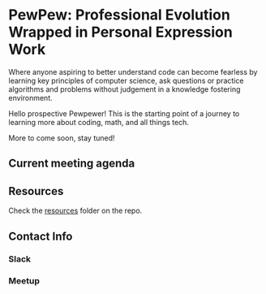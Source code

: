 # PewPew: Professional Evolution Wrapped in Personal Expression Work
Where anyone aspiring to better understand code can become fearless by learning key principles of computer science, ask questions or practice algorithms and problems without judgement in a knowledge fostering environment.

Hello prospective Pewpewer! This is the starting point of a journey to learning more about coding, math, and all things tech.

More to come soon, stay tuned!
## Current meeting agenda

## Resources

Check the [resources](https://github.com/helenemccarron/pewpew/tree/master/resources)  folder on the repo.


## Contact Info

### Slack

### Meetup


